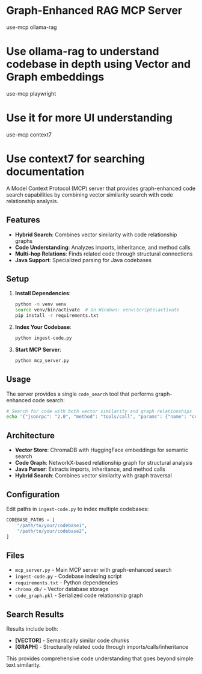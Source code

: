 # Graph-Enhanced RAG MCP Server

use-mcp ollama-rag
# Use ollama-rag to understand codebase in depth using Vector and Graph embeddings
use-mcp playwright
# Use it for more UI understanding
use-mcp context7
# Use context7 for searching documentation

A Model Context Protocol (MCP) server that provides graph-enhanced code search capabilities by combining vector similarity search with code relationship analysis.

## Features

- **Hybrid Search**: Combines vector similarity with code relationship graphs
- **Code Understanding**: Analyzes imports, inheritance, and method calls
- **Multi-hop Relations**: Finds related code through structural connections
- **Java Support**: Specialized parsing for Java codebases

## Setup

1. **Install Dependencies**:
   ```bash
   python -m venv venv
   source venv/bin/activate  # On Windows: venv\Scripts\activate
   pip install -r requirements.txt
   ```

2. **Index Your Codebase**:
   ```bash
   python ingest-code.py
   ```

3. **Start MCP Server**:
   ```bash
   python mcp_server.py
   ```

## Usage

The server provides a single `code_search` tool that performs graph-enhanced code search:

```bash
# Search for code with both vector similarity and graph relationships
echo '{"jsonrpc": "2.0", "method": "tools/call", "params": {"name": "code_search", "arguments": {"query": "AdminTab user validation", "limit": 3}}, "id": 1}' | python mcp_server.py
```

## Architecture

- **Vector Store**: ChromaDB with HuggingFace embeddings for semantic search
- **Code Graph**: NetworkX-based relationship graph for structural analysis
- **Java Parser**: Extracts imports, inheritance, and method calls
- **Hybrid Search**: Combines vector similarity with graph traversal

## Configuration

Edit paths in `ingest-code.py` to index multiple codebases:

```python
CODEBASE_PATHS = [
    "/path/to/your/codebase1",
    "/path/to/your/codebase2",
]
```

## Files

- `mcp_server.py` - Main MCP server with graph-enhanced search
- `ingest-code.py` - Codebase indexing script
- `requirements.txt` - Python dependencies
- `chroma_db/` - Vector database storage
- `code_graph.pkl` - Serialized code relationship graph

## Search Results

Results include both:
- **[VECTOR]** - Semantically similar code chunks
- **[GRAPH]** - Structurally related code through imports/calls/inheritance

This provides comprehensive code understanding that goes beyond simple text similarity.